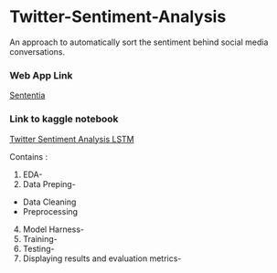 # Twitter-Sentiment-Analysis
An approach to automatically sort the sentiment behind social media conversations.

### Web App Link
[Sententia](https://share.streamlit.io/kritanjalijain/twitter_sentiment_analysis/main/app.py)

### Link to kaggle notebook

[Twitter Sentiment Analysis LSTM](https://www.kaggle.com/kritanjalijain/twitter-sentiment-analysis-lstm-2)

Contains :

1. EDA-
2. Data Preping-
  * Data Cleaning
  * Preprocessing
4. Model Harness-
5. Training-
6. Testing-
7. Displaying results and evaluation metrics-
